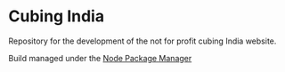 # Cubing India
Repository for the development of the not for profit cubing India website.

Build managed under the [Node Package Manager](https://nodejs.org)
